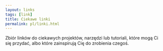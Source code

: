 ```yaml
---
layout: links
tags: [link]
title: Ciekawe linki
permalink: pl/linki.html
---
```



Zbiór linków do ciekawych projektów, narzędzi lub tutoriali, które mogą Ci się przydać, albo które zainspirują Cię do zrobienia czegoś.